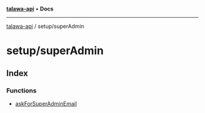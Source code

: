 [**talawa-api**](../../README.md) • **Docs**

***

[talawa-api](../../modules.md) / setup/superAdmin

# setup/superAdmin

## Index

### Functions

- [askForSuperAdminEmail](functions/askForSuperAdminEmail.md)
